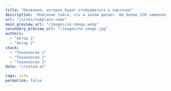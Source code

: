 ```yaml
---
title: "Название, которое будет отображаться в карточке"
description: "Описание сайта, что и зачем делает. Не более 250 символов"
url: "/sites/template-name"
main_preview_url: "/images/no-image.webp"
secondary_preview_url: "/images/no-image.jpg"
authors:
  - "Автор 1"
  - "Автор 2"
stack:
  - "Технология 1"
  - "Технология 2"
  - "Технология 3"
date: "created-at"

tags: site
permalink: false
---
```

